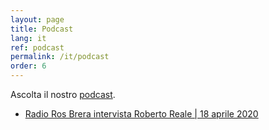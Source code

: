 ```yaml
---
layout: page
title: Podcast
lang: it
ref: podcast
permalink: /it/podcast
order: 6
---
```


Ascolta il nostro [podcast](https://podcast.eutopian.eu/).

* [Radio Ros Brera intervista Roberto Reale | 18 aprile 2020](https://podcast.eutopian.eu/1286264/5017664-radio-ros-brera-intervista-roberto-reale-18-aprile-2020)
